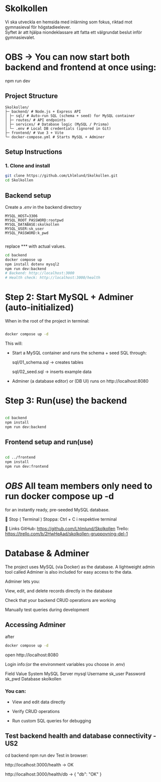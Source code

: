 # Skolkollen
Vi ska utveckla en hemsida med inlärning som fokus, riktad mot gymnasieval för högstadieelever.  
Syftet är att hjälpa niondeklassare att fatta ett välgrundat beslut inför gymnasievalet.




# OBS → You can now start both backend and frontend at once using:
npm run dev


## Project Structure

```
Skolkollen/
├─ backend/ # Node.js + Express API
│ ├─ sql/ # Auto-run SQL (schema + seed) for MySQL container
│ ├─ routes/ # API endpoints
│ ├─ services/ # Database logic (MySQL / Prisma)
│ └─ .env # Local DB credentials (ignored in Git)
├─ frontend/ # Vue 3 + Vite
└─ docker-compose.yml # Starts MySQL + Adminer

```

##  Setup Instructions

### 1. Clone and install
```bash
git clone https://github.com/Lhlmlund/Skolkollen.git
cd Skolkollen

```
## Backend setup
Create a *.env* in the backend directory
```.env
MYSQL_HOST=3306
MYSQL_ROOT_PASSWORD:rootpwd
MYSQL_DATABASE:skolkollen
MYSQL_USER:sk_user
MYSQL_PASSWORD:k_pwd


```
replace *** with actual values.

```bash
cd backend
docker compose up
npm install dotenv mysql2
npm run dev:backend
# Backend: http://localhost:3000
# Health check: http://localhost:3000/health

```

# Step 2: Start MySQL + Adminer (auto-initialized)

When in the root of the project in terminal:

```bash

docker compose up -d

```
This will: 

* Start a MySQL container and runs the schema + seed SQL through:

    sql/01_schema.sql → creates tables

    sql/02_seed.sql → inserts example data

* Adminer (a database editor) or (DB UI) runs on http://localhost:8080




# Step 3: Run(use) the backend 

```bash

cd backend
npm install
npm run dev:backend


```



## Frontend setup and run(use)

```bash

cd ../frontend
npm install
npm run dev:frontend

```



# *OBS* All team members only need to run docker compose up -d
for an instantly ready, pre-seeded MySQL database. 

🛑 Stop ( Terminal ) 
Stoppa: Ctrl + C i respektive terminal


📌 Links
GitHub: https://github.com/Lhlmlund/Skolkollen
Trello: https://trello.com/b/2HwHeAad/skolkollen-gruppovning-del-1



# Database & Adminer

The project uses MySQL (via Docker) as the database.
A lightweight admin tool called Adminer is also included for easy access to the data. 

Adminer lets you:

View, edit, and delete records directly in the database

Check that your backend CRUD operations are working

Manually test queries during development

## Accessing Adminer
after 

```bash
docker compose up -d
```

 open http://localhost:8080

Login info:(or the environment variables you choose in .env)

Field	    Value
System	    MySQL
Server	    mysql
Username	sk_user
Password	sk_pwd
Database	skolkollen

### You can:

* View and edit data directly

* Verify CRUD operations

* Run custom SQL queries for debugging


## Test backend health and database connectivity - US2

cd backend
npm run dev
Test in browser:

http://localhost:3000/health → OK

http://localhost:3000/health/db → { "db": "OK" } 



